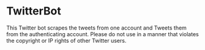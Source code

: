 # TwitterBot
This Twitter bot scrapes the tweets from one account and Tweets them from the authenticating account. Please do not use in a manner that violates the copyright or IP rights of other Twitter users.
